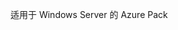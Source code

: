 <Token xmlns:xlink="http://www.w3.org/1999/xlink">适用于 Windows Server 的 Azure Pack</Token>

<!--HONumber=Mar16_HO2-->


